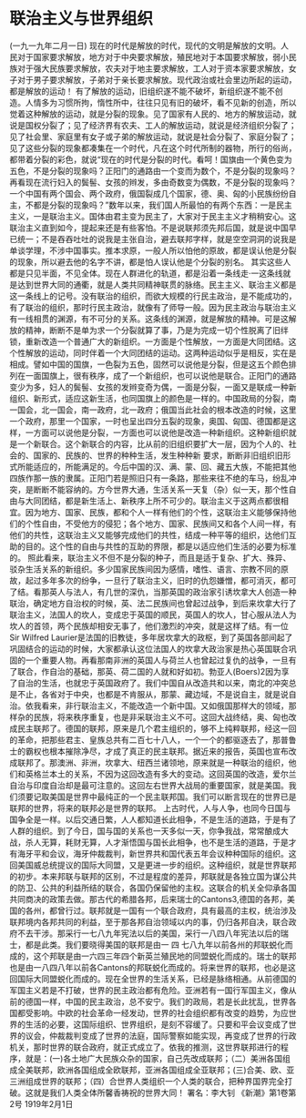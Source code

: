# 联治主义与世界组织

(一九一九年二月一日)
现在的时代是解放的时代，现代的文明是解放的文明。人民对于国家要求解放，地方对于中央要求解放，殖民地对于本国要求解放，弱小民族对于强大民族要求解放，农夫对于地主要求解放，工人对于资本家要求解放，女子对于男子要求解放，子弟对于亲长要求解放。现代政治或社会里边所起的运动，都是解放的运动！
有了解放的运动，旧组织遂不能不破坏，新组织遂不能不创造。人情多为习惯所拘，惰性所中，往往只见有旧的破坏，看不见新的创造，所以觉着这种解放的运动，就是分裂的现象。见了国家有人民的、地方的解放运动，就说是国权分裂了；见了经济界有农夫、工人的解放运动，就说是经济组织分裂了；见了社会里、家庭里有女子或子弟的解放运动，就说是社会分裂了、家庭分裂了；见了这些分裂的现象都凑集在一个时代，凡在这个时代所制的器物，所行的俗尚，都带着分裂的彩色，就说“现在的时代是分裂的时代。看呵！国旗由一个黄色变为五色，不是分裂的现象吗？正阳门的通路由一个变而为数个，不是分裂的现象吗？再看现在流行妇入的鬓髻、女孩的辫发，多由奇数变为偶数，不是分裂的现象吗？一个中国有两个国会、两个政府，俄国裂成几个国家，德、奥、匈的小民族纷纷自主，不都是分裂的现象吗？”数年以来，我们国人所最怕的有两个东西：一是民主主义，一是联治主义。国体由君主变为民主了，大家对于民主主义才稍稍安心。这联治主义直到如今，提起来还是有些客怕。不是说联邦须先邦后国，就是说中国早已统一；不是吞吞吐吐的说我是主张自治，避去联邦字样，就是空空洞洞的说我是单谈学理，不涉中国事实。推本求原，一般人所以怕他的原故，都是误认他是分裂的现象，所以避去他的名字不讲，都是怕人误认他是个分裂的别名。
其实这些人都是只见半面，不见全体。现在人群进化的轨道，都是沿着一条线走·一这条线就是达到世界大同的通衢，就是人类共同精神联贯的脉络。民主主义、联治主义都是这一条线上的记号。没有联治的组织，而欲大规模的行民主政治，是不能成功的，有了联治的组织，那时行民主政治，就像有了师导一般。因为民主政治与联治主义有一线相贯的渊源，有不可分的关系。这条线的渊源，就是解放的精神。可是这解放的精神，断断不是单为求一个分裂就算了事，乃是为完成一切个性脱离了旧绊锁，重新改造一个普通广大的新组织。一方面是个性解放，一方面是大同团结。这个性解放的运动，同时伴着一个大同团结的运动。这两种运动似乎是相反，实在是相成。譬如中国的国旗，一色裂为五色，固然可以说他是分裂，但是这五个颜色排列在一面国旗上，很有秩序，成了一个新组织，也可以说他是联合。正阳门的通路变少为多，妇人的鬓髻、女孩的发辫变奇为偶，一面是分裂，一面又是联成一种新组织、新形式，适应这新生活，也同国旗上的颜色是一样的。中国政局的分裂，南一国会，北一国会，南一政府，北一政府；俄国当此社会的根本改造的时候，这里一个政府，那里一个国家，一时也呈出四分五裂的现象，奥国、匈国、德国都是这样，一方面可以说他是分裂，一方面也可以说他是改造一种新组织。这种新组织就是一个新联合。这个新联合的内容，比从前的旧组织要扩大一层，因为个人的、社会的、国家的、民族的、世界的种种生活，发生种种新
要求，断断非旧组织旧形式所能适应的，所能满足的。今后中国的汉、满、蒙、回、藏五大族，不能把其他四族作那一族的隶属。正阳门若是照旧只有一条路，那些来往不绝的车马，纷乱冲突，是断断不能容纳的。方今世界大通，生活关系一天复（杂）似一天，那个性自由与大同团结，都是新生活上、新秩序上所不可少的。联治主义于这两点都很相宜。因为地方、国家、民族，都和个人一样有他们的个性，这联治主义能够保持他们的个性自由，不受他方的侵犯；各个地方、国家、民族间又和各个人间一样，有他们的共性，这联治主义又能够完成他们的共性，结成一种平等的组织，达他们互助的目的。这个性的自由与共性的互助的界限，都是以适应他们生活的必要为标准的。
照此看来，联治主义不但不是分裂的种子，而且是适于复杂、扩大、殊异、驳杂生活关系的新组织。多少国家民族间因为感情，嗜性、语言、宗教不同的原故，起过多年多次的纷争，一旦行了联治主义，旧时的仇怨嫌憎，都可消灭，都可了结。看那英人与法人，有几世的深仇，当那英国的政治家引诱坎拿大人创造一种联治，确定地方自治权的时候，英、法二民族间也曾起过战争，到后来坎拿大行了联治主义，法国人的坎人，变成忠于英国的顺民，英国人的坎人，甘心服从法人为坎人的首领，两个民族却相安无事了，他们激烈的冲突，就是这样了结。有一位Sir Wilfred Laurier是法国的旧教徒，多年居坎拿大的政枢，到了英国各部间起了巩固结合的运动的时候，大家都承认这位法国人的坎拿大政治家是热心英国联合巩固的一个重要人物。再看那南非洲的英国人与荷兰人也曾起过复仇的战争，一旦有了联合，作自治的基础，那英、荷二国的人就和好如初。勃亚人(Boers)2因为享了自治的生活，也就忠于英国政府了。我们中国自从改造共和以来，南北的冲突总是不止，各省对于中央，也都是不肯服从，那蒙、藏边域，不是说自主，就是说自治。依我看来，非行联治主义，不能改造一个新中国。又如俄国那样大的领域，那样杂的民族，将来秩序重复，也是非采联治主义不可。这回大战终结，奥、匈也改成民主联邦了。德国的联邦，原来是几个君主组织的，够不上纯粹联邦，经这一回的革命，把那些君主、皇族总共有二百七十八人，一个一个的都驱逐去了，那普鲁士的霸权也根本摧除净尽，才成了真正的民主联邦。据近来的报告，英国也宣布改成联邦了。那澳洲、非洲，坎拿大、纽西兰诸领地，原来就是一种联治的组织，他们和英格兰本土的关系，不因为这回改造有多大的变动。这回英国的改造，爱尔兰自治与印度自治却是最可注意的。这回左右世界大战局的重要国家，就是美国。我们须要记取美国是世界中最纯正的一个民主联邦国。我们可以断言现在的世界已是联邦的世界，将来的联邦必是世界的联邦。
上古时代，人与人争，也同今日国与国争全是一样。以后交通日繁，人人都知道长此相争，不是生活的道路，于是有了人群的组织。到了今日，国与国的关系也一天多似一天，你争我战，常常酿成大战，杀人无算，耗财无算，人才渐悟国与国长此相争，也不是生活的道路，于是才有海牙平和会议，海牙仲裁裁判，新世界共和国代表五年会议种种国际的组织。这回美国威总统提议的国际大同盟，又是更进一步的组织。这种组织，就是世界联邦的初步。本来邦联与联邦的区别，不过是程度的差异，邦联就是各独立国为谋公共的防卫、公共的利益所结的联合，各国仍保留他的主权。这联合的机关全仰承各国共同商决的政策去做。那古代的希腊各邦，后来瑞士的Cantons3,德国的各邦，美国的各州，都曾行过。联邦就是一国有一个联合政府，具有最高的主权，统治涉及联邦境内各邦共同的利益，至于那各邦自治领域以内的事，仍归各邦自决，联合政府不去干涉。那采行一七八九年宪法以后的美国，采行一八四八年宪法以后的瑞士，都是此类。我们要晓得美国的联邦是由一
四
七八九年以前各州的邦联蜕化而成的，这个邦联是由一六四三年四个新英兰殖民地的同盟蜕化而成的。瑞士的联邦也是由一八四八年以前各Cantons的邦联蜕化而成的。将来世界的联邦，也必是这回国际大同盟蜕化而成的。现在全世界的生活关系，已经是脉络相通。从前德国的军国主义若是不打破，世界的民主政治都有危险。亚洲若有一国行军国主义，像从前的德国一样，中国的民主政治，总不安宁。我们的政局，若是长此扰乱，世界各国都受影响。中欧的社会革命一经发动，世界的社会组织都有改变的趋势，为应世界的生活的必要，这国际组织、世界组织，是刻不容缓了。只要和平会议变成了世界的议会，仲裁裁判变成了世界的法庭，国际警察如能实现，再变成了世界的行政机关，那时世界的联合政府，就正式成立了。依我的推测，这世界联邦进行的程序，就是：(一)各土地广大民族众杂的国家，自己先改成联邦；（二）美洲各国组成全美联邦，欧洲各国组成全欧联邦，亚洲各国组成全亚联邦；(三)合美、欧、亚三洲组成世界的联邦；（四）合世界人类组织一个人类的联合，把种界国界完全打破。这就是我们人类全体所馨香祷祝的世界大同！
署名：李大钊
《新潮》第1卷第2号
1919年2月1日

